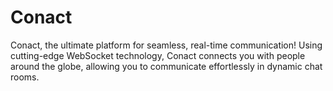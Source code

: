 # Conact

Conact, the ultimate platform for seamless, real-time communication! Using cutting-edge WebSocket technology, Conact connects you with people around the globe, allowing you to communicate effortlessly in dynamic chat rooms.
